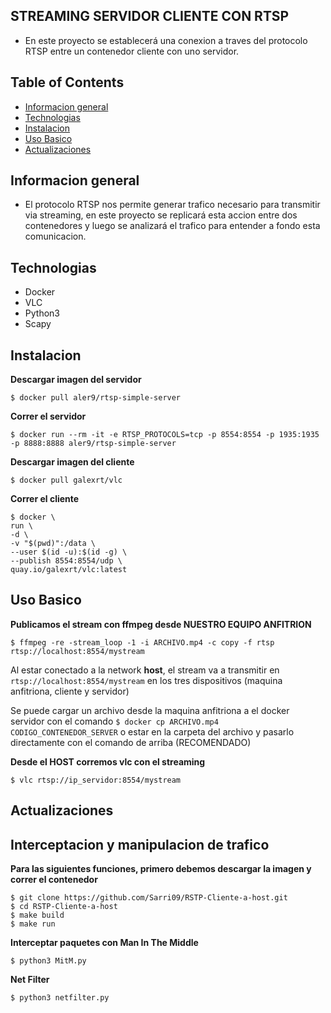 ## STREAMING SERVIDOR CLIENTE CON RTSP
- En este proyecto se establecerá una conexion a traves del protocolo RTSP entre un contenedor cliente con uno servidor.

## Table of Contents
* [Informacion general](#informacion-general)
* [Technologias](#technologias)
* [Instalacion](#instalacion)
* [Uso Basico](#uso-basico)
* [Actualizaciones](#actualizaciones)

## Informacion general
- El protocolo RTSP nos permite generar trafico necesario para transmitir via streaming, en este proyecto se replicará esta accion entre dos contenedores y luego se analizará el trafico para entender a fondo esta comunicacion.

## Technologias
- Docker 
- VLC
- Python3
- Scapy

## Instalacion

**Descargar imagen del servidor**

    $ docker pull aler9/rtsp-simple-server

**Correr el servidor**

    $ docker run --rm -it -e RTSP_PROTOCOLS=tcp -p 8554:8554 -p 1935:1935 -p 8888:8888 aler9/rtsp-simple-server

**Descargar imagen del cliente** 

    $ docker pull galexrt/vlc

**Correr el cliente**

    $ docker \
    run \
    -d \
    -v "$(pwd)":/data \
    --user $(id -u):$(id -g) \
    --publish 8554:8554/udp \
    quay.io/galexrt/vlc:latest 


## Uso Basico

**Publicamos el stream con ffmpeg desde NUESTRO EQUIPO ANFITRION**

    $ ffmpeg -re -stream_loop -1 -i ARCHIVO.mp4 -c copy -f rtsp rtsp://localhost:8554/mystream

Al estar conectado a la network **host**, el stream va a transmitir en `rtsp://localhost:8554/mystream` en los tres dispositivos (maquina anfitriona, cliente y servidor)

Se puede cargar un archivo desde la maquina anfitriona a el docker servidor con el comando `$ docker cp ARCHIVO.mp4 CODIGO_CONTENEDOR_SERVER` o estar en la carpeta del archivo y pasarlo directamente con el comando de arriba (RECOMENDADO) 

**Desde el HOST corremos vlc con el streaming**

    $ vlc rtsp://ip_servidor:8554/mystream

## Actualizaciones

## Interceptacion y manipulacion de trafico

**Para las siguientes funciones, primero debemos descargar la imagen y correr el contenedor**
    
    $ git clone https://github.com/Sarri09/RSTP-Cliente-a-host.git
    $ cd RSTP-Cliente-a-host
    $ make build
    $ make run
    
**Interceptar paquetes con Man In The Middle**
    
    $ python3 MitM.py
    
**Net Filter**
    
    $ python3 netfilter.py
